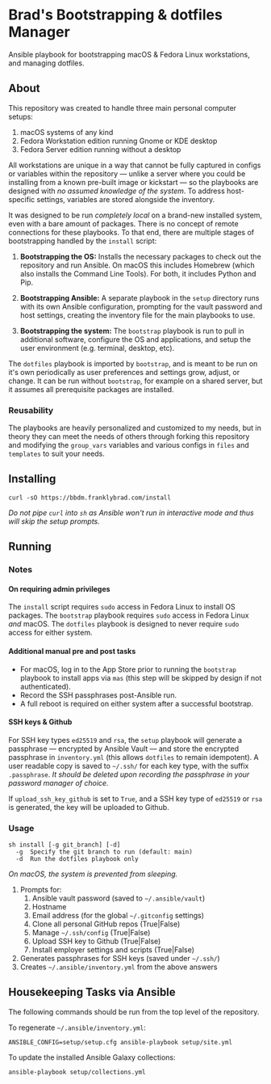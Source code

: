 # Brad's Bootstrapping & dotfiles Manager

Ansible playbook for bootstrapping macOS & Fedora Linux workstations, and managing dotfiles.

## About

This repository was created to handle three main personal computer setups:

1. macOS systems of any kind
2. Fedora Workstation edition running Gnome or KDE desktop
3. Fedora Server edition running without a desktop

All workstations are unique in a way that cannot be fully captured in configs or variables within the repository — unlike a server where you could be installing from a known pre-built image or kickstart — so the playbooks are designed with *no assumed knowledge of the system*. To address host-specific settings, variables are stored alongside the inventory.

It was designed to be run *completely local* on a brand-new installed system, even with a bare amount of packages. There is no concept of remote connections for these playbooks. To that end, there are multiple stages of bootstrapping handled by the `install` script:

1. **Bootstrapping the OS:** Installs the necessary packages to check out the repository and run Ansible. On macOS this includes Homebrew (which also installs the Command Line Tools). For both, it includes Python and Pip.

2. **Bootstrapping Ansible:** A separate playbook in the `setup` directory runs with its own Ansible configuration, prompting for the vault password and host settings, creating the inventory file for the main playbooks to use.

3. **Bootstrapping the system:** The `bootstrap` playbook is run to pull in additional software, configure the OS and applications, and setup the user environment (e.g. terminal, desktop, etc).

The `dotfiles` playbook is imported by `bootstrap`, and is meant to be run on it's own periodically as user preferences and settings grow, adjust, or change. It can be run without `bootstrap`, for example on a shared server, but it assumes all prerequisite packages are installed.

### Reusability

The playbooks are heavily personalized and customized to my needs, but in theory they can meet the needs of others through forking this repository and modifying the `group_vars` variables and various configs in `files` and `templates` to suit your needs.

## Installing

```shell
curl -sO https://bbdm.franklybrad.com/install
```

*Do not pipe `curl` into `sh` as Ansible won't run in interactive mode and thus will skip the setup prompts.*

## Running

### Notes

#### On requiring admin privileges

The `install` script requires `sudo` access in Fedora Linux to install OS packages. The `bootstrap` playbook requires `sudo` access in Fedora Linux *and* macOS. The `dotfiles` playbook is designed to never require `sudo` access for either system.

#### Additional manual pre and post tasks

* For macOS, log in to the App Store prior to running the `bootstrap` playbook to install apps via `mas` (this step will be skipped by design if not authenticated).
* Record the SSH passphrases post-Ansible run.
* A full reboot is required on either system after a successful bootstrap.

#### SSH keys & Github

For SSH key types `ed25519` and `rsa`, the `setup` playbook will generate a passphrase — encrypted by Ansible Vault — and store the encrypted passphrase in `inventory.yml` (this allows `dotfiles` to remain idempotent). A user readable copy is saved to `~/.ssh/` for each key type, with the suffix `.passphrase`. *It should be deleted upon recording the passphrase in your password manager of choice.*

If `upload_ssh_key_github` is set to `True`, and a SSH key type of `ed25519` or `rsa` is generated, the key will be uploaded to Github.

### Usage

```text
sh install [-g git_branch] [-d]
  -g  Specify the git branch to run (default: main)
  -d  Run the dotfiles playbook only
```

*On macOS, the system is prevented from sleeping.*

1. Prompts for:
    1. Ansible vault password (saved to `~/.ansible/vault`)
    2. Hostname
    3. Email address (for the global `~/.gitconfig` settings)
    4. Clone all personal GitHub repos (True|False)
    5. Manage `~/.ssh/config` (True|False)
    6. Upload SSH key to Github (True|False)
    7. Install employer settings and scripts (True|False)
2. Generates passphrases for SSH keys (saved under `~/.ssh/`)
3. Creates `~/.ansible/inventory.yml` from the above answers

## Housekeeping Tasks via Ansible

The following commands should be run from the top level of the repository.

To regenerate `~/.ansible/inventory.yml`:

```shell
ANSIBLE_CONFIG=setup/setup.cfg ansible-playbook setup/site.yml
```

To update the installed Ansible Galaxy collections:

```shell
ansible-playbook setup/collections.yml
```
